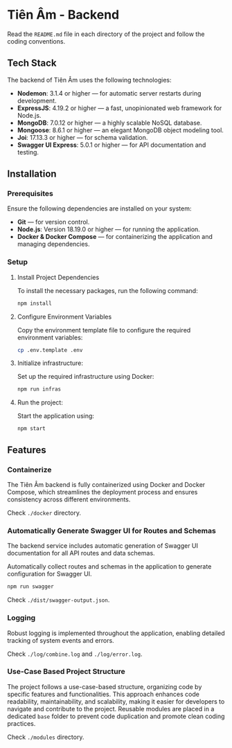 # Tiên Âm - Backend

Read the `README.md` file in each directory of the project and follow the coding conventions.

## Tech Stack

The backend of Tiên Âm uses the following technologies:

- **Nodemon**: 3.1.4 or higher — for automatic server restarts during development.
- **ExpressJS**: 4.19.2 or higher — a fast, unopinionated web framework for Node.js.
- **MongoDB**: 7.0.12 or higher — a highly scalable NoSQL database.
- **Mongoose**: 8.6.1 or higher — an elegant MongoDB object modeling tool.
- **Joi**: 17.13.3 or higher — for schema validation.
- **Swagger UI Express**: 5.0.1 or higher — for API documentation and testing.

## Installation

### Prerequisites

Ensure the following dependencies are installed on your system:

- **Git** — for version control.
- **Node.js**: Version 18.19.0 or higher — for running the application.
- **Docker & Docker Compose** — for containerizing the application and managing dependencies.

### Setup

1. Install Project Dependencies

    To install the necessary packages, run the following command:
    ```bash
    npm install
    ```

2. Configure Environment Variables

    Copy the environment template file to configure the required environment variables:
    ```bash
    cp .env.template .env
    ```

3. Initialize infrastructure:

    Set up the required infrastructure using Docker:
    ```bash
    npm run infras
    ```

4. Run the project:

    Start the application using:
    ```
    npm start
    ```

## Features

### Containerize

The Tiên Âm backend is fully containerized using Docker and Docker Compose, which streamlines the deployment process and ensures consistency across different environments.

Check `./docker` directory.

### Automatically Generate Swagger UI for Routes and Schemas

The backend service includes automatic generation of Swagger UI documentation for all API routes and data schemas.

Automatically collect routes and schemas in the application to generate configuration for Swagger UI.

```bash
npm run swagger
```

Check `./dist/swagger-output.json`.

### Logging

Robust logging is implemented throughout the application, enabling detailed tracking of system events and errors.

Check `./log/combine.log` and `./log/error.log`.

### Use-Case Based Project Structure

The project follows a use-case-based structure, organizing code by specific features and functionalities. This approach enhances code readability, maintainability, and scalability, making it easier for developers to navigate and contribute to the project. Reusable modules are placed in a dedicated `base` folder to prevent code duplication and promote clean coding practices.

Check `./modules` directory.
